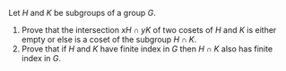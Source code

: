 Let $H$ and $K$ be subgroups of a group $G$.
1. Prove that the intersection  $xH\cap yK$ of two cosets of $H$ and $K$ is either empty or else is a coset of the subgroup $H\cap K$.
2. Prove that if $H$ and $K$ have finite index in $G$ then $H\cap K$ also has finite index in $G$.